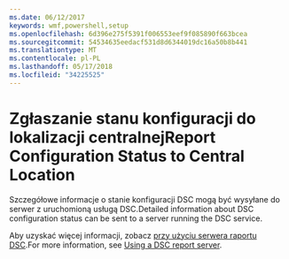 ```yaml
---
ms.date: 06/12/2017
keywords: wmf,powershell,setup
ms.openlocfilehash: 6d396e275f5391f006553eef9f085890f663bcea
ms.sourcegitcommit: 54534635eedacf531d8d6344019dc16a50b8b441
ms.translationtype: MT
ms.contentlocale: pl-PL
ms.lasthandoff: 05/17/2018
ms.locfileid: "34225525"
---
```

# <a name="report-configuration-status-to-central-location"></a><span data-ttu-id="ab080-102">Zgłaszanie stanu konfiguracji do lokalizacji centralnej</span><span class="sxs-lookup"><span data-stu-id="ab080-102">Report Configuration Status to Central Location</span></span>

<span data-ttu-id="ab080-103">Szczegółowe informacje o stanie konfiguracji DSC mogą być wysyłane do serwer z uruchomioną usługą DSC.</span><span class="sxs-lookup"><span data-stu-id="ab080-103">Detailed information about DSC configuration status can be sent to a server running the DSC service.</span></span>

<span data-ttu-id="ab080-104">Aby uzyskać więcej informacji, zobacz [przy użyciu serwera raportu DSC](https://msdn.microsoft.com/powershell/dsc/reportserver).</span><span class="sxs-lookup"><span data-stu-id="ab080-104">For more information, see [Using a DSC report server](https://msdn.microsoft.com/powershell/dsc/reportserver).</span></span>
